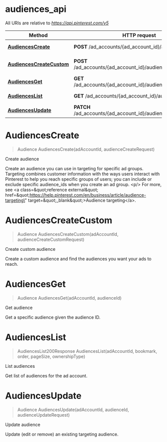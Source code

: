 # audiences_api

All URIs are relative to *https://api.pinterest.com/v5*

Method | HTTP request | Description
------------- | ------------- | -------------
[**AudiencesCreate**](audiences_api.md#AudiencesCreate) | **POST** /ad_accounts/{ad_account_id}/audiences | Create audience
[**AudiencesCreateCustom**](audiences_api.md#AudiencesCreateCustom) | **POST** /ad_accounts/{ad_account_id}/audiences/custom | Create custom audience
[**AudiencesGet**](audiences_api.md#AudiencesGet) | **GET** /ad_accounts/{ad_account_id}/audiences/{audience_id} | Get audience
[**AudiencesList**](audiences_api.md#AudiencesList) | **GET** /ad_accounts/{ad_account_id}/audiences | List audiences
[**AudiencesUpdate**](audiences_api.md#AudiencesUpdate) | **PATCH** /ad_accounts/{ad_account_id}/audiences/{audience_id} | Update audience


<a name="AudiencesCreate"></a>
# **AudiencesCreate**
> Audience AudiencesCreate(adAccountId, audienceCreateRequest)

Create audience

Create an audience you can use in targeting for specific ad groups. Targeting combines customer information with the ways users interact with Pinterest to help you reach specific groups of users; you can include or exclude specific audience_ids when you create an ad group. &lt;p/&gt; For more, see &lt;a class&#x3D;\&quot;reference external\&quot; href&#x3D;\&quot;https://help.pinterest.com/en/business/article/audience-targeting\&quot; target&#x3D;\&quot;_blank\&quot;&gt;Audience targeting&lt;/a&gt;.
<a name="AudiencesCreateCustom"></a>
# **AudiencesCreateCustom**
> Audience AudiencesCreateCustom(adAccountId, audienceCreateCustomRequest)

Create custom audience

Create a custom audience and find the audiences you want your ads to reach.
<a name="AudiencesGet"></a>
# **AudiencesGet**
> Audience AudiencesGet(adAccountId, audienceId)

Get audience

Get a specific audience given the audience ID.
<a name="AudiencesList"></a>
# **AudiencesList**
> AudiencesList200Response AudiencesList(adAccountId, bookmark, order, pageSize, ownershipType)

List audiences

Get list of audiences for the ad account.
<a name="AudiencesUpdate"></a>
# **AudiencesUpdate**
> Audience AudiencesUpdate(adAccountId, audienceId, audienceUpdateRequest)

Update audience

Update (edit or remove) an existing targeting audience.
